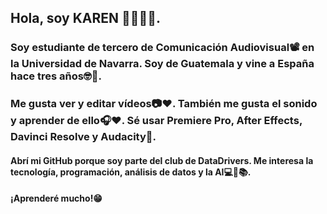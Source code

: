 ## Hola, soy KAREN 🙋🏻‍♀️😊.

### Soy estudiante de tercero de Comunicación Audiovisual📽️ en la Universidad de Navarra. Soy de Guatemala y vine a España hace tres años🤓💟.
### Me gusta ver y editar vídeos📷❤️. También me gusta el sonido y aprender de ello🎧❤️. Sé usar Premiere Pro, After Effects, Davinci Resolve y Audacity🥰. 
#### Abrí mi GitHub porque soy parte del club de DataDrivers. Me interesa la tecnología, programación, análisis de datos y la AI💻📱📚.
#### ¡Aprenderé mucho!😁
